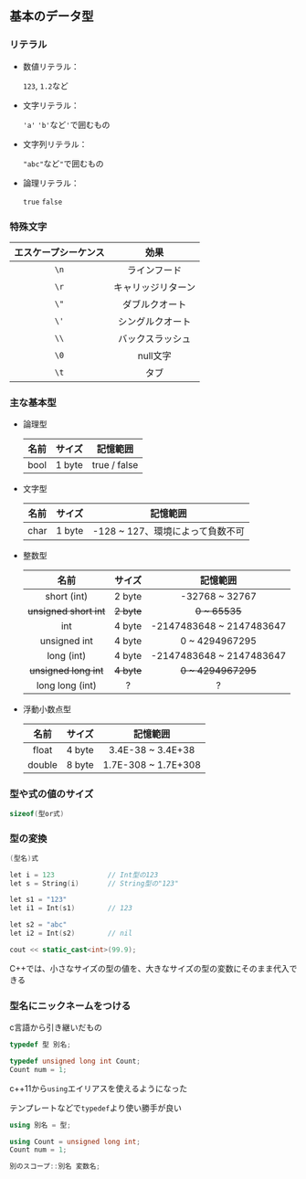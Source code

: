 ## 基本のデータ型



### リテラル

* 数値リテラル：

   `123`, `1.2`など

* 文字リテラル：

   `'a'` `'b'`など`'`で囲むもの

* 文字列リテラル：

   `"abc"`など`"`で囲むもの

* 論理リテラル：

   `true` `false`



### 特殊文字

| エスケープシーケンス |        効果        |
| :------------------: | :----------------: |
|         `\n`         |    ラインフード    |
|         `\r`         | キャリッジリターン |
|         `\"`         |   ダブルクオート   |
|         `\'`         |  シングルクオート  |
|         `\\`         |  バックスラッシュ  |
|         `\0`         |      null文字      |
|         `\t`         |        タブ        |



### 主な基本型

* 論理型

   | 名前 | サイズ |   記憶範囲   |
   | :--: | :----: | :----------: |
   | bool | 1 byte | true / false |

* 文字型

   | 名前 | サイズ |             記憶範囲             |
   | :--: | :----: | :------------------------------: |
   | char | 1 byte | -128 ~ 127、環境によって負数不可 |
   
* 整数型

   |          名前          |   サイズ   |         記憶範囲         |
   | :--------------------: | :--------: | :----------------------: |
   |      short (int)       |   2 byte   |      -32768 ~ 32767      |
   | ~~unsigned short int~~ | ~~2 byte~~ |      ~~0 ~ 65535~~       |
   |          int           |   4 byte   | -2147483648 ~ 2147483647 |
   |      unsigned int      |   4 byte   |      0 ~ 4294967295      |
   |       long (int)       |   4 byte   | -2147483648 ~ 2147483647 |
   | ~~unsigned long int~~  | ~~4 byte~~ |    ~~0 ~ 4294967295~~    |
   |    long long (int)     |     ?      |            ?             |

* 浮動小数点型

   |  名前  | サイズ |      記憶範囲       |
   | :----: | :----: | :-----------------: |
   | float  | 4 byte |  3.4E-38 ~ 3.4E+38  |
   | double | 8 byte | 1.7E-308 ~ 1.7E+308 |



### 型や式の値のサイズ

```c++
sizeof(型or式)
```



### 型の変換

```c++
(型名)式

let i = 123				// Int型の123
let s = String(i)		// String型の"123"

let s1 = "123"
let i1 = Int(s1)		// 123

let s2 = "abc"
let i2 = Int(s2)		// nil

cout << static_cast<int>(99.9);
```

C++では、小さなサイズの型の値を、大きなサイズの型の変数にそのまま代入できる



### 型名にニックネームをつける

c言語から引き継いだもの

```c++
typedef 型 別名;

typedef unsigned long int Count;
Count num = 1;
```

c++11から`using`エイリアスを使えるようになった

テンプレートなどで`typedef`より使い勝手が良い

```c++
using 別名 = 型;

using Count = unsigned long int;
Count num = 1;

別のスコープ::別名 変数名;
```

















